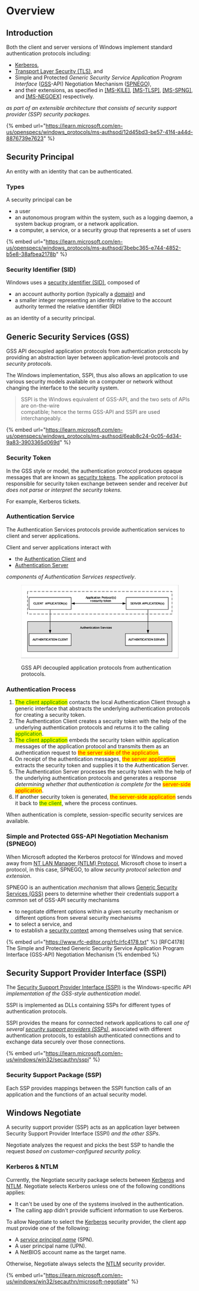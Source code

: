 # Overview

## Introduction

Both the client and server versions of Windows implement standard authentication protocols including:

* [Kerberos](https://learn.microsoft.com/en-us/openspecs/windows\_protocols/ms-authsod/64781df1-ee20-413e-b8c5-6511c90dbc30#gt\_d6a282ce-b1da-41e1-b05a-22f777a5c1fe),
* [Transport Layer Security (TLS)](https://learn.microsoft.com/en-us/openspecs/windows\_protocols/ms-authsod/64781df1-ee20-413e-b8c5-6511c90dbc30#gt\_f2bc7fed-7e02-4fa5-91b3-97f5c978563a), and
* Simple and Protected _Generic Security Service Application Program Interface_ ([GSS](https://learn.microsoft.com/en-us/openspecs/windows\_protocols/ms-authsod/64781df1-ee20-413e-b8c5-6511c90dbc30#gt\_95f6b299-ec2f-4cef-87df-217f95bd9e14)-API) Negotiation Mechanism ([SPNEGO](https://learn.microsoft.com/en-us/openspecs/windows\_protocols/ms-authsod/64781df1-ee20-413e-b8c5-6511c90dbc30#gt\_bc2f6b5e-e5c0-408b-8f55-0350c24b9838)),
* and their extensions, as specified in [\[MS-KILE\]](https://learn.microsoft.com/en-us/openspecs/windows\_protocols/ms-kile/2a32282e-dd48-4ad9-a542-609804b02cc9), [\[MS-TLSP\]](https://learn.microsoft.com/en-us/openspecs/windows\_protocols/ms-tlsp/58aba05b-62b0-4cd1-b88b-dc8a24920346), [\[MS-SPNG\]](https://learn.microsoft.com/en-us/openspecs/windows\_protocols/ms-spng/f377a379-c24f-4a0f-a3eb-0d835389e28a), and [\[MS-NEGOEX\]](https://learn.microsoft.com/en-us/openspecs/windows\_protocols/ms-negoex/0ad7a003-ab56-4839-a204-b555ca6759a2) respectively.

_as part of an extensible architecture that consists of security support provider (SSP) security packages._

{% embed url="https://learn.microsoft.com/en-us/openspecs/windows_protocols/ms-authsod/12d45bd3-be57-41f4-a44d-8876739e7623" %}

## Security Principal

An entity with an identity that can be authenticated.

### Types

A security principal can be

* a user
* an autonomous program within the system, such as a logging daemon, a system backup program, or a network application.
* a computer, a service, or a security group that represents a set of users

{% embed url="https://learn.microsoft.com/en-us/openspecs/windows_protocols/ms-authsod/3bebc365-e744-4852-b5e8-38afbea2178b" %}

### Security Identifier (SID)

Windows uses a [security identifier (SID)](https://learn.microsoft.com/en-us/openspecs/windows\_protocols/ms-authsod/64781df1-ee20-413e-b8c5-6511c90dbc30#gt\_83f2020d-0804-4840-a5ac-e06439d50f8d), composed of

* an account authority portion (typically a [domain](https://learn.microsoft.com/en-us/openspecs/windows\_protocols/ms-authsod/64781df1-ee20-413e-b8c5-6511c90dbc30#gt\_b0276eb2-4e65-4cf1-a718-e0920a614aca)) and
* a smaller integer representing an identity relative to the account authority termed the relative identifier (RID)

as an identity of a security principal.

## Generic Security Services (GSS)

GSS API decoupled application protocols from authentication protocols by providing an abstraction layer between application-level protocols and _security protocols_.

The Windows implementation, SSPI, thus also allows an application to use various security models available on a computer or network without changing the interface to the security system.

> SSPI is the Windows equivalent of GSS-API, and the two sets of APIs are on-the-wire \
> compatible; hence the terms GSS-API and SSPI are used interchangeably.

{% embed url="https://learn.microsoft.com/en-us/openspecs/windows_protocols/ms-authsod/6eab8c24-0c05-4d34-9a83-3903365d069d" %}

### Security Token

In the GSS style or model, the authentication protocol produces opaque messages that are known as [security tokens](https://learn.microsoft.com/en-us/openspecs/windows\_protocols/ms-authsod/64781df1-ee20-413e-b8c5-6511c90dbc30#gt\_6b49ccf2-3d93-4d1e-9ecd-e5e7873eec24). The application protocol is responsible for security token exchange between sender and receiver _but does not parse or interpret the security tokens._

For example, Kerberos tickets.

### Authentication Service

The Authentication Services protocols provide authentication services to client and server applications.

Client and server applications interact with

* the [Authentication Client](https://learn.microsoft.com/en-us/openspecs/windows\_protocols/ms-authsod/64781df1-ee20-413e-b8c5-6511c90dbc30#gt\_e67f665e-7970-422b-b471-cb33147c0641) and
* [Authentication Server](https://learn.microsoft.com/en-us/openspecs/windows\_protocols/ms-authsod/64781df1-ee20-413e-b8c5-6511c90dbc30#gt\_3ca15667-25b2-495d-a86f-2f37135f7b05)

_components of Authentication Services respectively_.

<figure><img src="../../.gitbook/assets/圖片 (1) (1).png" alt=""><figcaption><p>GSS API decoupled application protocols from authentication protocols.</p></figcaption></figure>

### Authentication Process

1. <mark style="color:green;">The client application</mark> contacts the local Authentication Client through a generic interface that abstracts the underlying authentication protocols for creating a security token.
2. The Authentication Client creates a security token with the help of the underlying authentication protocols and returns it to the calling <mark style="color:green;">application</mark>.
3. <mark style="color:green;">The client application</mark> embeds the security token within application messages of the application protocol and transmits them as an authentication request to <mark style="color:red;">the server side of the application</mark>.
4. On receipt of the authentication messages, <mark style="color:red;">the server application</mark> extracts the security token and supplies it to the Authentication Server.
5. The Authentication Server processes the security token with the help of the underlying authentication protocols and generates a response _determining whether that authentication is complete for_ the <mark style="color:red;">server-side application</mark>.
6. If another security token is generated, <mark style="color:red;">the server-side application</mark> sends it back to <mark style="color:green;">the client</mark>, where the process continues.

When authentication is complete, session-specific security services are available.

### Simple and Protected GSS-API Negotiation Mechanism (SPNEGO)

When Microsoft adopted the Kerberos protocol for Windows and moved away from [NT LAN Manager (NTLM) Protocol](https://learn.microsoft.com/en-us/openspecs/windows\_protocols/ms-authsod/64781df1-ee20-413e-b8c5-6511c90dbc30#gt\_fff710f9-e3d1-4991-99a2-009768d57585), Microsoft chose to insert a protocol, in this case, SPNEGO, to allow _security protocol selection and extension_.

SPNEGO is an authentication _mechanism_ that allows [Generic Security Services (GSS)](https://learn.microsoft.com/en-us/openspecs/windows\_protocols/ms-authsod/64781df1-ee20-413e-b8c5-6511c90dbc30#gt\_95f6b299-ec2f-4cef-87df-217f95bd9e14) peers to determine whether their credentials support a common set of GSS-API security mechanisms

* to negotiate different options within a given security mechanism or different options from several security mechanisms
* to select a service, and
* to establish a [security context](https://learn.microsoft.com/en-us/openspecs/windows\_protocols/ms-authsod/64781df1-ee20-413e-b8c5-6511c90dbc30#gt\_88d49f20-6c95-4b64-a52c-c3eca2fe5709) among themselves using that service.

{% embed url="https://www.rfc-editor.org/rfc/rfc4178.txt" %}
\[RFC4178] The Simple and Protected Generic Security Service Application Program Interface (GSS-API) Negotiation Mechanism
{% endembed %}

## Security Support Provider Interface (SSPI)

The [Security Support Provider Interface (SSPI)](https://learn.microsoft.com/en-us/openspecs/windows\_protocols/ms-authsod/64781df1-ee20-413e-b8c5-6511c90dbc30#gt\_fb216516-748b-4873-8bdd-64c5f4da9920) is the Windows-specific API _implementation of the GSS-style authentication model_.

SSPI is implemented as DLLs containing SSPs for different types of authentication protocols.

SSPI provides the means for connected network applications to call _one of several_ [_security support providers (SSPs)_](https://learn.microsoft.com/en-us/openspecs/windows\_protocols/ms-authsod/64781df1-ee20-413e-b8c5-6511c90dbc30#gt\_e0edad22-1b0e-42f3-8e51-50f8aa30b29a), associated with different authentication protocols, to establish authenticated connections and to exchange data securely over those connections.

{% embed url="https://learn.microsoft.com/en-us/windows/win32/secauthn/sspi" %}

### Security Support Package (SSP)

Each SSP provides mappings between the SSPI function calls of an application and the functions of an actual security model.

## Windows Negotiate

A security support provider (SSP) acts as an application layer between Security Support Provider Interface (SSPI) _and the other SSPs_.

Negotiate analyzes the request and picks the best SSP to handle the request _based on customer-configured security policy._

### Kerberos & NTLM

Currently, the Negotiate security package selects between [Kerberos](https://learn.microsoft.com/en-us/windows/win32/secauthn/microsoft-kerberos) and [NTLM](https://learn.microsoft.com/en-us/windows/win32/secauthn/microsoft-ntlm). Negotiate selects Kerberos unless one of the following conditions applies:

* It can't be used by one of the systems involved in the authentication.
* The calling app didn't provide sufficient information to use Kerberos.

To allow Negotiate to select the [Kerberos](https://learn.microsoft.com/en-us/windows/win32/secauthn/microsoft-kerberos) security provider, the client app must provide one of the following:

* A [_service principal name_](https://learn.microsoft.com/en-us/windows/win32/secgloss/s-gly) (SPN).
* A user principal name (UPN).
* A NetBIOS account name as the target name.

Otherwise, Negotiate always selects the [NTLM](https://learn.microsoft.com/en-us/windows/win32/secauthn/microsoft-ntlm) security provider.

{% embed url="https://learn.microsoft.com/en-us/windows/win32/secauthn/microsoft-negotiate" %}

